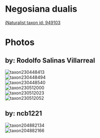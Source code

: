 
Negosiana dualis
================
  
[iNaturalist taxon id: 949103](https://www.inaturalist.org/taxa/949103)
# Photos

## by: Rodolfo Salinas Villarreal
  
![taxon230448413](https://inaturalist-open-data.s3.amazonaws.com/photos/246977532/medium.jpg)  
![taxon230448494](https://inaturalist-open-data.s3.amazonaws.com/photos/246977842/medium.jpg)  
![taxon230448540](https://inaturalist-open-data.s3.amazonaws.com/photos/246977881/medium.jpg)  
![taxon230512000](https://inaturalist-open-data.s3.amazonaws.com/photos/247045018/medium.jpg)  
![taxon230512023](https://inaturalist-open-data.s3.amazonaws.com/photos/247045048/medium.jpg)  
![taxon230512052](https://inaturalist-open-data.s3.amazonaws.com/photos/247045080/medium.jpg)
## by: ncb1221
  
![taxon204882134](https://inaturalist-open-data.s3.amazonaws.com/photos/219474853/medium.jpeg)  
![taxon204882166](https://inaturalist-open-data.s3.amazonaws.com/photos/219474896/medium.jpeg)